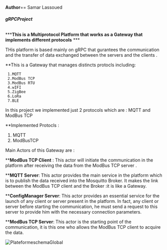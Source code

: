 __Author__== Samar Lassoued


###### __gRPCProject__

***__This is a Multiprotocol Platform that works as  a Gateway that 
 implements different protocols__ ***


THis platform is based mainly on gRPC that gurantees the communication and 
the transfer of data exchanged between the servers and the clients .

**This is a Gateway that manages distincts protocls including:

     1.MQTT
     2.ModBus TCP
     3.ModBus RTU 
     4.wIFI
     5.ZigBee
     6.LoRa
     7.BLE
     
In this project we implemented just 2 protocols which are :
MQTT and ModBus TCP 


**Implemented Protocls :
   1.  MQTT
   2.  ModBusTCP 
   
   
 Main Actors of this Gateway are :
 
**__ModBus TCP Client__ :
      This actor will initiate the communication in the platform after receiving the data from the 
     ModBus TCP server .
     
**__MQTT Server__:
      This actor provides the main service in the platform which is  to publish the
      data received into  the Mosquitto Broker. It makes the link between the ModBus TCP client
      and the Broker :it  is like a Gateway.
 
**__ConfigManager Server__:
     This actor provides an essential service for the launch of any client or
     server present in the platform. In fact, any client or server before
     starting the communication, he must send a request to this server to 
     provide him with the necessary connection parameters.
     
**__ModBus TCP Server__:
    This actor is the starting point of the communication, it is this one who
    allows the ModBus TCP client to acquire the data.
 
  
      
      
      
   
 ![PlateformeschemaGlobal](https://user-images.githubusercontent.com/73782851/164945148-e084b1f4-064e-4584-ace7-98b9d2291736.jpg)
 
  



